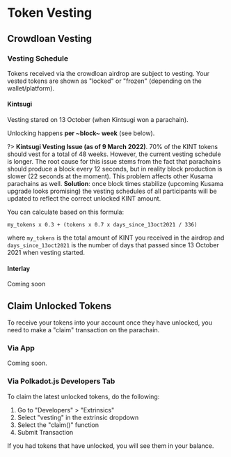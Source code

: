 # Token Vesting


## Crowdloan Vesting 

### Vesting Schedule

Tokens received via the crowdloan airdrop are subject to vesting.
Your vested tokens are shown as "locked" or "frozen" (depending on the wallet/platform).

<!-- tabs:start -->

#### **Kintsugi**

Vesting stared on 13 October (when Kintsugi won a parachain). 

Unlocking happens **per ~block~ week** (see below).


?> **Kintsugi Vesting Issue (as of 9 March 2022)**. 70% of the KINT tokens should vest for a total of 48 weeks. However, the current vesting schedule is longer. The root cause for this issue stems from the fact that parachains should produce a block every 12 seconds, but in reality block production is slower (22 seconds at the moment). This problem affects other Kusama parachains as well.
**Solution**: once block times stabilize (upcoming Kusama upgrade looks promising) the vesting schedules of all participants will be updated to reflect the correct unlocked KINT amount.

You can calculate based on this formula:

`my_tokens x 0.3 + (tokens x 0.7 x days_since_13oct2021 / 336)`

where `my_tokens` is the total amount of KINT you received in the airdrop and `days_since_13oct2021` is the number of days that passed since 13 October 2021 when vesting started.

#### **Interlay**

Coming soon

<!-- tabs:end -->

## Claim Unlocked Tokens

To receive your tokens into your account once they have unlocked, you need to make a "claim" transaction on the parachain.

### Via App

Coming soon.


### Via Polkadot.js Developers Tab

To claim the latest unlocked tokens, do the following:

1. Go to "Developers" > "Extrinsics"
2. Select "vesting" in the extrinsic dropdown
3. Select the "claim()" function
4. Submit Transaction

If you had tokens that have unlocked, you will see them in your balance.
